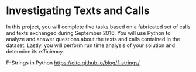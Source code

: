 # Investigating Texts and Calls

In this project, you will complete five tasks based on a fabricated set of
calls and texts exchanged during September 2016. You will use Python to
analyze and answer questions about the texts and calls contained in the
dataset. Lastly, you will perform run time analysis of your solution and
determine its efficiency.

F-Strings in Python
https://cito.github.io/blog/f-strings/